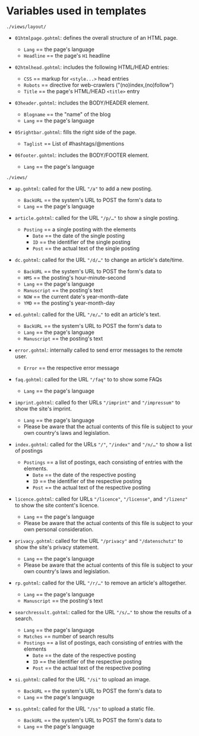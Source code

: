 # Variables used in templates

`./views/layout/`

* `01htmlpage.gohtml`: defines the overall structure of an HTML page.
  + `Lang` == the page's language
  + `Headline` == the page's `H1` headline

* `02htmlhead.gohtml`: includes the following HTML/HEAD entries:
  + `CSS` == markup for `<style...>` head entries
  + `Robots` == directive for web-crawlers ("(no)index,(no)follow")
  + `Title` == the page's HTML/HEAD `<title>` entry

* `03header.gohtml`: includes the BODY/HEADER element.
  + `Blogname` == the "name" of the blog
  + `Lang` == the page's language

* `05rightbar.gohtml`: fills the right side of the page.
  + `Taglist` == List of #hashtags/@mentions

* `06footer.gohtml`: includes the BODY/FOOTER element.
  + `Lang` == the page's language

`./views/`

* `ap.gohtml`: called for the URL `"/a"` to add a new posting.
  + `BackURL` == the system's URL to POST the form's data to
  + `Lang` == the page's language

* `article.gohtml`: called for the URL `"/p/…"` to show a single posting.
  + `Posting` == a single posting with the elements
    - `Date` == the date of the single posting
    - `ID` == the identifier of the single posting
    - `Post` == the actual text of the single posting

* `dc.gohtml`: called for the URL `"/d/…"` to change an article's date/time.
  + `BackURL` == the system's URL to POST the form's data to
  + `HMS` == the posting's hour-minute-second
  + `Lang` == the page's language
  + `Manuscript` == the posting's text
  + `NOW` == the current date's year-month-date
  + `YMD` == the posting's year-month-day

* `ed.gohtml`: called for the URL `"/e/…"` to edit an article's text.
  + `BackURL` == the system's URL to POST the form's data to
  + `Lang` == the page's language
  + `Manuscript` == the posting's text

* `error.gohtml`: internally called to send error messages to the remote user.
  + `Error` == the respective error message

* `faq.gohtml`: called for the URL `"/faq"` to to show some FAQs
  + `Lang` == the page's language

* `imprint.gohtml`: called fo ther URLs `"/imprint"` and `"/impressum"` to show the site's imprint.
  + `Lang` == the page's language
  + Please be aware that the actual contents of this file is subject to your own country's laws and legislation.

* `index.gohtml`: called for the URLs `"/"`, `"/index"` and `"/n/…"` to show a list of postings
  + `Postings` == a list of postings, each consisting of entries with the elements.
    - `Date` == the date of the respective posting
    - `ID` == the identifier of the respective posting
    - `Post` == the actual text of the respective posting

* `licence.gohtml`: called for URLs `"/licence"`, `"/license"`, and `"/lizenz"` to show the site content's licence.
  + `Lang` == the page's language
  + Please be aware that the actual contents of this file is subject to your own personal consideration.

* `privacy.gohtml`: called for the URL `"/privacy"` and `"/datenschutz"` to show the site's privacy statement.
  + `Lang` == the page's language
  + Please be aware that the actual contents of this file is subject to your own country's laws and legislation.

* `rp.gohtml`: called for the URL `"/r/…"` to remove an article's alltogether.
  + `Lang` == the page's language
  + `Manuscript` == the posting's text

* `searchressult.gohtml`: called for the URL `"/s/…"` to show the results of a search.
  + `Lang` == the page's language
  + `Matches` == number of search results
  + `Postings` == a list of postings, each consisting of entries with the elements
    - `Date` == the date of the respective posting
    - `ID` == the identifier of the respective posting
    - `Post` == the actual text of the respective posting

* `si.gohtml`: called for the URL `"/si"` to upload an image.
  + `BackURL` == the system's URL to POST the form's data to
  + `Lang` == the page's language

* `ss.gohtml`: called for the URL `"/ss"` to upload a static file.
  + `BackURL` == the system's URL to POST the form's data to
  + `Lang` == the page's language

